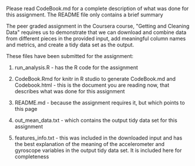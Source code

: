 Please read CodeBook.md for a complete description of what was done for this assignment. The README file only contains a brief summary

The peer graded assignment in the Coursera course, "Getting and Cleaning Data" requires us to demonstrate that we can download and combine data from different pieces in the provided input, add meaningful column names and metrics, and create a tidy data set as the output.

These files have been submitted for the assignment:

1) run_analysis.R - has the R code for the assignment

2) CodeBook.Rmd for knitr in R studio to generate CodeBook.md and Codebook.html - this is the document you are reading now, that describes what was done for this assignment

3) README.md - because the assignment requires it, but which points to this page

4) out_mean_data.txt - which contains the output tidy data set for this assignment

5) features_info.txt - this was included in the downloaded input and has the best explanation of the meaning of the accelerometer and gyroscope variables in the output tidy data set. It is included here for completeness
